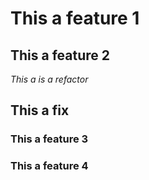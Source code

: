 # This a feature 1

## This a feature 2

*This a is a refactor*

## This a fix

### This a feature 3

### This a feature 4
